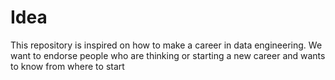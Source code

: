 # Idea

This repository is inspired on how to make a career in data engineering.
We want to endorse people who are thinking or starting a new career and wants to know
from where to start
